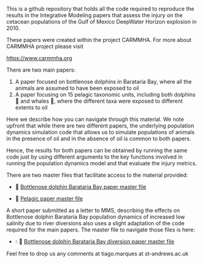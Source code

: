 This is a github repository that holds all the code required to reproduce the results in the Integrative Modeling papers that assess the injury on the cetacean populations of the Gulf of Mexico DeepWater Horizon explosion in 2010.

These papers were created within the project CARMMHA. For more about CARMMHA project please visit

https://www.carmmha.org

There are two main papers:

1. A paper focused on bottlenose dolphins in Barataria Bay, where all the animals are assumed to have been exposed to oil
2. A paper focusing on 15 pelagic taxonomic units, including both dolphins :dolphin: and whales :whale:, where the different taxa were exposed to different extents to oil

Here we describe how you can navigate through this material. We note upfront that while there are two different papers, the underlying population dynamics simulation code that allows us to simulate populations of animals in the presence of oil and in the absence of oil is common to both papers. 

Hence, the results for both papers can  be obtained by running the same code just by using different arguments to the key functions involved in running the population dynamics model and that evaluate the injury metrics.

There are two master files that facilitate access to the material provided:

* :dolphin: [Bottlenose dolphin Barataria Bay paper master file](https://htmlpreview.github.io/?https://github.com/TiagoAMarques/CARMMHApapersSI/blob/master/FolderArchitecture2runCode/BND_ElectronicSupplements.html)

* :whale: [Pelagic paper master file](https://htmlpreview.github.io/?https://github.com/TiagoAMarques/CARMMHApapersSI/blob/master/FolderArchitecture2runCode/ElectronicSupplements.html)

A short paper submitted as a letter to MMS, describing the effects on Bottlenose dolphin Barataria Bay population dynamics of increased low salinity due to river diversions also uses a slight adaptation of the code required for the main papers. The master file to navigate those files is here:

* :droplet: :dolphin: [Bottlenose dolphin Barataria Bay diversion paper master file](https://htmlpreview.github.io/?https://github.com/TiagoAMarques/CARMMHApapersSI/blob/master/FolderArchitecture2runCode/Diversion_ElectronicSupplements.html)

Feel free to drop us any comments at tiago.marques at st-andrews.ac.uk
